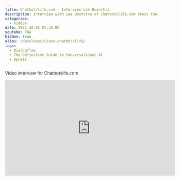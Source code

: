 ```yaml
---
title: Chatbotslife.com - Interview Lee Boonstra
description: Interview with Lee Boonstra of Chatbotslife.com about the book The Definitive Guide to conversational AI with Dialogflow & Google Cloud
categories:
  - Videos
date: 2021-10-01 04:30:00
youtube: TBA
hidden: true
alias: /developer/video-chatbotslife/
tags:
  - Dialogflow
  - The Definitive Guide to Conversational AI
  - Apress
---
```



Video interview for Chatbotslife.com

<!--more-->
<iframe width="560" height="315" src="https://www.youtube.com/embed/" frameborder="0" allow="accelerometer; autoplay; encrypted-media; gyroscope; picture-in-picture" allowfullscreen></iframe>